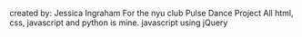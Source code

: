created by: Jessica Ingraham
For the nyu club Pulse Dance Project
All html, css, javascript and python is mine.
javascript using jQuery